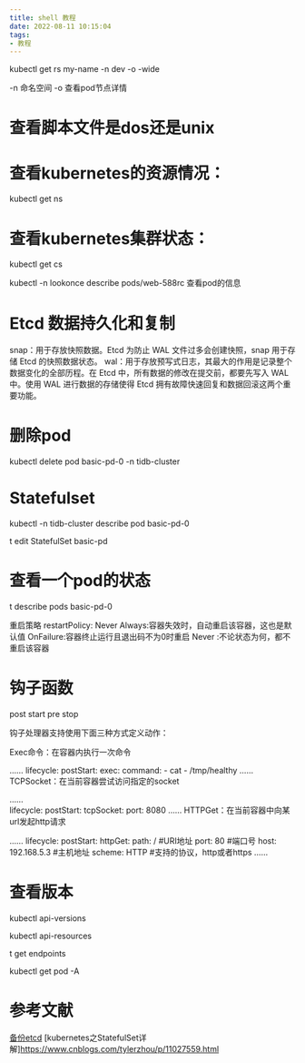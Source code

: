```yaml
---
title: shell 教程
date: 2022-08-11 10:15:04
tags:
- 教程
---
```



kubectl get rs my-name -n dev -o -wide 


-n 命名空间
-o 查看pod节点详情


# 查看脚本文件是dos还是unix


# 查看kubernetes的资源情况：
kubectl get ns

# 查看kubernetes集群状态：
 kubectl get cs

kubectl -n lookonce describe pods/web-588rc
查看pod的信息

# Etcd 数据持久化和复制
snap：用于存放快照数据。Etcd 为防止 WAL 文件过多会创建快照，snap 用于存储 Etcd 的快照数据状态。
wal：用于存放预写式日志，其最大的作用是记录整个数据变化的全部历程。在 Etcd 中，所有数据的修改在提交前，都要先写入 WAL 中。使用 WAL 进行数据的存储使得 Etcd 拥有故障快速回复和数据回滚这两个重要功能。

# 删除pod
kubectl delete pod basic-pd-0 -n tidb-cluster


# Statefulset

kubectl -n tidb-cluster describe pod basic-pd-0

t edit  StatefulSet basic-pd

# 查看一个pod的状态
t describe pods basic-pd-0


重启策略
restartPolicy: Never
Always:容器失效时，自动重启该容器，这也是默认值
OnFailure:容器终止运行且退出码不为0时重启
Never :不论状态为何，都不重启该容器


# 钩子函数
post start
pre stop


钩子处理器支持使用下面三种方式定义动作：

Exec命令：在容器内执行一次命令

……
  lifecycle:
    postStart: 
      exec:
        command:
        - cat
        - /tmp/healthy
……
TCPSocket：在当前容器尝试访问指定的socket

……      
  lifecycle:
    postStart:
      tcpSocket:
        port: 8080
……
HTTPGet：在当前容器中向某url发起http请求

……
  lifecycle:
    postStart:
      httpGet:
        path: / #URI地址
        port: 80 #端口号
        host: 192.168.5.3 #主机地址
        scheme: HTTP #支持的协议，http或者https
……


# 查看版本
kubectl api-versions

kubectl api-resources



t get endpoints


kubectl get pod -A

# 参考文献
[备份etcd](https://www.cnblogs.com/paul8339/p/15629241.html#:~:text=%E5%A4%87%E4%BB%BD%E6%93%8D%E4%BD%9C%E5%9C%A8etcd%E9%9B%86%E7%BE%A4%E7%9A%84%E5%85%B6%E4%B8%AD%E4%B8%80%E4%B8%AA%E8%8A%82%E7%82%B9%E6%89%A7%E8%A1%8C%E5%B0%B1%E5%8F%AF%E4%BB%A5%E3%80%82%20%E8%BF%99%E9%87%8C%E4%BD%BF%E7%94%A8%E7%9A%84%E6%98%AFetcd%20v3%E7%9A%84api%EF%BC%8C%E5%9B%A0%E4%B8%BA%E4%BB%8E%20k8s%201.13,%E5%BC%80%E5%A7%8B%EF%BC%8Ck8s%E4%B8%8D%E5%86%8D%E6%94%AF%E6%8C%81%20v2%20%E7%89%88%E6%9C%AC%E7%9A%84%20etcd%EF%BC%8C%E5%8D%B3k8s%E7%9A%84%E9%9B%86%E7%BE%A4%E6%95%B0%E6%8D%AE%E9%83%BD%E5%AD%98%E5%9C%A8%E4%BA%86v3%E7%89%88%E6%9C%AC%E7%9A%84etcd%E4%B8%AD%E3%80%82%20%E6%95%85%E5%A4%87%E4%BB%BD%E7%9A%84%E6%95%B0%E6%8D%AE%E4%B9%9F%E5%8F%AA%E5%A4%87%E4%BB%BD%E4%BA%86%E4%BD%BF%E7%94%A8v3%E6%B7%BB%E5%8A%A0%E7%9A%84etcd%E6%95%B0%E6%8D%AE%EF%BC%8Cv2%E6%B7%BB%E5%8A%A0%E7%9A%84etcd%E6%95%B0%E6%8D%AE%E6%98%AF%E6%B2%A1%E6%9C%89%E5%81%9A%E5%A4%87%E4%BB%BD%E7%9A%84%E3%80%82)
[kubernetes之StatefulSet详解]https://www.cnblogs.com/tylerzhou/p/11027559.html
